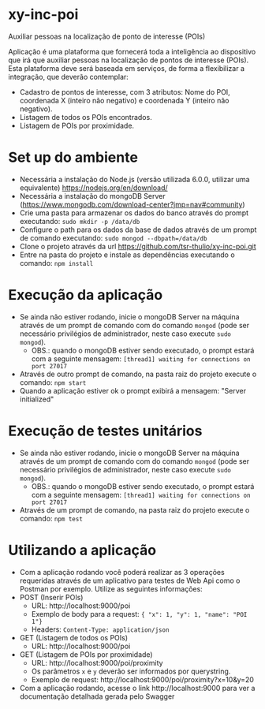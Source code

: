 # xy-inc-poi
Auxiliar pessoas na localização de ponto de interesse (POIs)

Aplicação é uma plataforma que fornecerá toda a inteligência ao dispositivo que irá que auxiliar pessoas na localização de pontos de interesse (POIs). Esta plataforma deve será baseada em serviços, de forma a flexibilizar a integração, que deverão contemplar:
- Cadastro de pontos de interesse, com 3 atributos: Nome do POI, coordenada X (inteiro não negativo) e coordenada Y (inteiro não negativo).
- Listagem de todos os POIs encontrados.
- Listagem de POIs por proximidade.

# Set up do ambiente
- Necessária a instalação do Node.js (versão utilizada 6.0.0, utilizar uma equivalente) https://nodejs.org/en/download/
- Necessária a instalação do mongoDB Server (https://www.mongodb.com/download-center?jmp=nav#community)
- Crie uma pasta para armazenar os dados do banco através do prompt executando: `sudo mkdir -p /data/db`
- Configure o path para os dados da base de dados através de um prompt de comando executando: `sudo mongod --dbpath=/data/db`
- Clone o projeto através da url https://github.com/tsr-thulio/xy-inc-poi.git
- Entre na pasta do projeto e instale as dependências executando o comando: `npm install`

# Execução da aplicação
- Se ainda não estiver rodando, inicie o mongoDB Server na máquina através de um prompt de comando com do comando `mongod` (pode ser necessário privilégios de administrador, neste caso execute `sudo mongod`).
  - OBS.: quando o mongoDB estiver sendo executado, o prompt estará com a seguinte mensagem: `[thread1] waiting for connections on port 27017`
- Através de outro prompt de comando, na pasta raiz do projeto execute o comando: `npm start`
- Quando a aplicação estiver ok o prompt exibirá a mensagem: "Server initialized"

# Execução de testes unitários
- Se ainda não estiver rodando, inicie o mongoDB Server na máquina através de um prompt de comando com do comando `mongod` (pode ser necessário privilégios de administrador, neste caso execute `sudo mongod`).
  - OBS.: quando o mongoDB estiver sendo executado, o prompt estará com a seguinte mensagem: `[thread1] waiting for connections on port 27017`
- Através de um prompt de comando, na pasta raiz do projeto execute o comando: `npm test`

# Utilizando a aplicação
- Com a aplicação rodando você poderá realizar as 3 operações requeridas através de um aplicativo para testes de Web Api como o Postman por exemplo. Utilize as seguintes informações:
- POST (Inserir POIs)
  - URL: http://localhost:9000/poi
  - Exemplo de body para a request: `{ "x": 1, "y": 1, "name": "POI 1"}`
  - Headers: `Content-Type: application/json`
- GET (Listagem de todos os POIs)
  - URL: http://localhost:9000/poi
- GET (Listagem de POIs por proximidade)
  - URL: http://localhost:9000/poi/proximity
  - Os parâmetros `x` e `y` deverão ser informados por querystring.
  - Exemplo de request: http://localhost:9000/poi/proximity?x=10&y=20
- Com a aplicação rodando, acesse o link http://localhost:9000 para ver a documentação detalhada gerada pelo Swagger